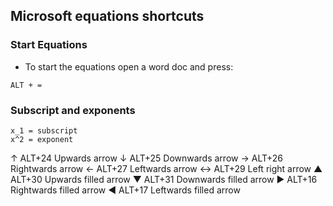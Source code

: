 ## Microsoft equations shortcuts

### Start Equations
* To start the equations open a word doc and press:
```
ALT + =
```
### Subscript and exponents
```
x_1 = subscript
x^2 = exponent

```
↑   ALT+24  Upwards arrow
↓   ALT+25  Downwards arrow
→   ALT+26  Rightwards arrow
←   ALT+27  Leftwards arrow
↔   ALT+29  Left right arrow
▲   ALT+30  Upwards filled arrow
▼   ALT+31  Downwards filled arrow
►   ALT+16  Rightwards filled arrow
◄   ALT+17  Leftwards filled arrow
```
